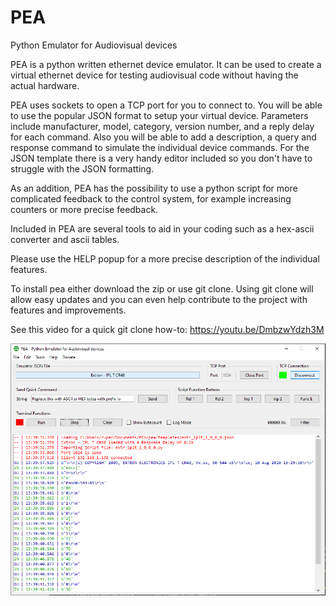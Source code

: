 # PEA
Python Emulator for Audiovisual devices

PEA is a python written ethernet device emulator.
It can be used to create a virtual ethernet device for testing audiovisual code without having the actual hardware.

PEA uses sockets to open a TCP port for you to connect to. You will be able to use the popular JSON format to setup your virtual device.
Parameters include manufacturer, model, category, version number, and a reply delay for each command.
Also you will be able to add a description, a query and response command to simulate the individual device commands.
For the JSON template there is a very handy editor included so you don't have to struggle with the JSON formatting.

As an addition, PEA has the possibility to use a python script for more complicated feedback to the control system, for example increasing counters or more precise feedback.

Included in PEA are several tools to aid in your coding such as a hex-ascii converter and ascii tables.

Please use the HELP popup for a more precise description of the individual features.

To install pea either download the zip or use git clone. Using git clone will allow easy updates and you can even help contribute to the project with features and improvements.

See this video for a quick git clone how-to: https://youtu.be/DmbzwYdzh3M

![Screenshot](screenshot.png)

